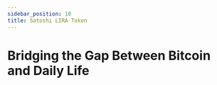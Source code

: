 ```yaml
---
sidebar_position: 10
title: Satoshi LIRA Token
---
```


# Bridging the Gap Between Bitcoin and Daily Life

